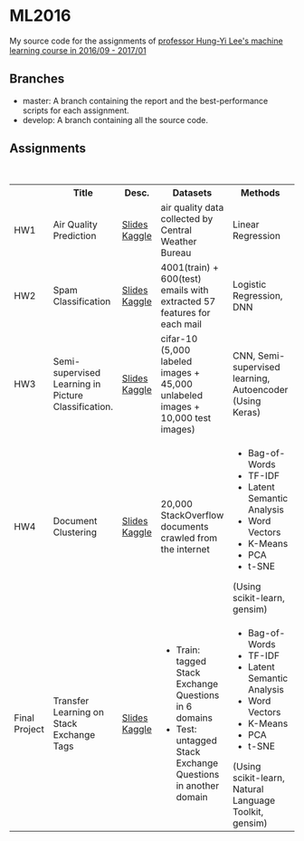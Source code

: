# ML2016

My source code for the assignments of [professor Hung-Yi Lee's machine learning course in 2016/09 - 2017/01](http://speech.ee.ntu.edu.tw/~tlkagk/courses_ML16.html)

## Branches

* master: A branch containing the report and the best-performance scripts for each assignment.
* develop: A branch containing all the source code.

## Assignments

<table style="width:100%">
  <tr>
    <th></th>
    <th>Title</th>
    <th>Desc.</th>
    <th>Datasets</th>
    <th>Methods</th>
    <th>Results</th>
  </tr>
  <tr>
    <td>HW1</td>
    <td>Air Quality Prediction</td> 
    <td>
      <a href="https://docs.google.com/presentation/d/1gB0AGVGlPAZKJVnZiuqukb3Oc2vm0QHRq23Z2U0cJ_c/edit?usp=sharing">Slides</a>
      <br/>
      <a href="https://inclass.kaggle.com/c/ml2016-pm2-5-prediction">Kaggle</a>
    </td>
    <td>air quality data collected by Central Weather Bureau</td>
    <td>Linear Regression</td>
    <td>Top 11% (37th in 348 participants)</td>
  </tr>
  <tr>
    <td>HW2</td>
    <td>Spam Classification</td> 
    <td>
      <a href="https://docs.google.com/presentation/d/19ZAdqDiplehM0hNZw4vC5RLruS4Qhp_pzVVLrDAD_Pw/edit?usp=sharing">Slides</a>
      <br/>
      <a href="https://inclass.kaggle.com/c/spam-classification">Kaggle</a>
    </td>
    <td>4001(train) + 600(test) emails with extracted 57 features for each mail</td>
    <td>Logistic Regression, DNN</td>
    <td>Top 10% (27th in 276 participants)</td>
  </tr>
  <tr>
    <td>HW3</td>
    <td>Semi-supervised Learning in Picture Classification.</td> 
    <td>
      <a href="https://docs.google.com/presentation/d/1xYJG_QLSHrQcYwan6PBf_l0QYp3tJuDvpgrU37ovQeY/edit#slide=id.p">Slides</a>
      <br/>
      <a href="https://inclass.kaggle.com/c/ml2016-semi-supervised-learning">Kaggle</a>
    </td>
    <td>cifar-10 (5,000 labeled images + 45,000 unlabeled images + 10,000 test images)</td>
    <td>CNN, Semi-supervised learning, Autoencoder (Using Keras)</td>
    <td>Top 47% (121st in 258 participants)</td>
  </tr>
  <tr>
    <td>HW4</td>
    <td>Document Clustering</td> 
    <td>
      <a href="https://drive.google.com/file/d/0ByWxKDk6FoXoSnVPUFNBZXN2NUk/view">Slides</a>
      <br/>
      <a href="https://inclass.kaggle.com/c/ml2016-hw4-unsupervised-learning">Kaggle</a>
    </td>
    <td>20,000 StackOverflow documents crawled from the internet</td>
    <td>
      <ul>
        <li>Bag-of-Words</li>
        <li>TF-IDF</li>
        <li>Latent Semantic Analysis</li>
        <li>Word Vectors</li>
        <li>K-Means</li>
        <li>PCA</li>
        <li>t-SNE</li>
      </ul>
      (Using scikit-learn, gensim)
    </td>
    <td>Top 59% (156th in 263 participants)</td>
  </tr>
  <tr>
    <td>Final Project</td>
    <td>Transfer Learning on Stack Exchange Tags</td> 
    <td>
      <a href="https://docs.google.com/presentation/d/1Xe8oa6niPxPZwN0b_qmUGFPJb6K5Gd7wIrvqravvkNM/edit#slide=id.p">Slides</a>
      <br/>
      <a href="https://www.kaggle.com/c/transfer-learning-on-stack-exchange-tags">Kaggle</a>
    </td>
    <td>
      <ul>
        <li>Train: tagged Stack Exchange Questions in 6 domains</li>
        <li>Test: untagged Stack Exchange Questions in another domain</li>
      </ul>
    </td>
    <td>
      <ul>
        <li>Bag-of-Words</li>
        <li>TF-IDF</li>
        <li>Latent Semantic Analysis</li>
        <li>Word Vectors</li>
        <li>K-Means</li>
        <li>PCA</li>
        <li>t-SNE</li>
      </ul>
      (Using scikit-learn, Natural Language Toolkit, gensim)
    </td>
    <td>Top 30% (114th in 380 participants)</td>
  </tr>
</table>
